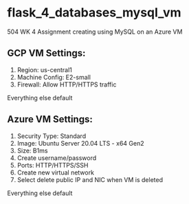 # flask_4_databases_mysql_vm
504 WK 4 Assignment creating using MySQL on an Azure VM

## GCP VM Settings:

1. Region: us-central1
2. Machine Config: E2-small
3. Firewall: Allow HTTP/HTTPS traffic

Everything else default

## Azure VM Settings:

1. Security Type: Standard
2. Image: Ubuntu Server 20.04 LTS - x64 Gen2
3. Size: B1ms
4. Create username/password
5. Ports: HTTP/HTTPS/SSH
6. Create new virtual network 
7. Select delete public IP and NIC when VM is deleted

Everything else default
